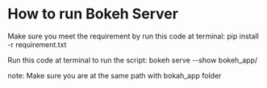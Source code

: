 
# How to run Bokeh Server

Make sure you meet the requirement by run this code at terminal:
pip install -r requirement.txt


Run this code at terminal to run the script:
bokeh serve --show bokeh_app/

note: Make sure you are at the same path with bokah_app folder
